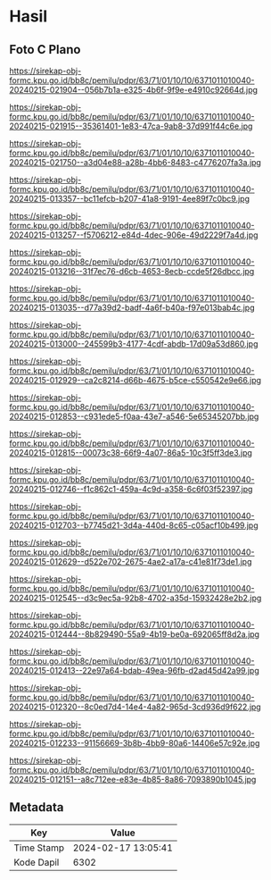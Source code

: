 # Hasil

## Foto C Plano

https://sirekap-obj-formc.kpu.go.id/bb8c/pemilu/pdpr/63/71/01/10/10/6371011010040-20240215-021904--056b7b1a-e325-4b6f-9f9e-e4910c92664d.jpg

https://sirekap-obj-formc.kpu.go.id/bb8c/pemilu/pdpr/63/71/01/10/10/6371011010040-20240215-021915--35361401-1e83-47ca-9ab8-37d991f44c6e.jpg

https://sirekap-obj-formc.kpu.go.id/bb8c/pemilu/pdpr/63/71/01/10/10/6371011010040-20240215-021750--a3d04e88-a28b-4bb6-8483-c4776207fa3a.jpg

https://sirekap-obj-formc.kpu.go.id/bb8c/pemilu/pdpr/63/71/01/10/10/6371011010040-20240215-013357--bc11efcb-b207-41a8-9191-4ee89f7c0bc9.jpg

https://sirekap-obj-formc.kpu.go.id/bb8c/pemilu/pdpr/63/71/01/10/10/6371011010040-20240215-013257--f5706212-e84d-4dec-906e-49d2229f7a4d.jpg

https://sirekap-obj-formc.kpu.go.id/bb8c/pemilu/pdpr/63/71/01/10/10/6371011010040-20240215-013216--31f7ec76-d6cb-4653-8ecb-ccde5f26dbcc.jpg

https://sirekap-obj-formc.kpu.go.id/bb8c/pemilu/pdpr/63/71/01/10/10/6371011010040-20240215-013035--d77a39d2-badf-4a6f-b40a-f97e013bab4c.jpg

https://sirekap-obj-formc.kpu.go.id/bb8c/pemilu/pdpr/63/71/01/10/10/6371011010040-20240215-013000--245599b3-4177-4cdf-abdb-17d09a53d860.jpg

https://sirekap-obj-formc.kpu.go.id/bb8c/pemilu/pdpr/63/71/01/10/10/6371011010040-20240215-012929--ca2c8214-d66b-4675-b5ce-c550542e9e66.jpg

https://sirekap-obj-formc.kpu.go.id/bb8c/pemilu/pdpr/63/71/01/10/10/6371011010040-20240215-012853--c931ede5-f0aa-43e7-a546-5e65345207bb.jpg

https://sirekap-obj-formc.kpu.go.id/bb8c/pemilu/pdpr/63/71/01/10/10/6371011010040-20240215-012815--00073c38-66f9-4a07-86a5-10c3f5ff3de3.jpg

https://sirekap-obj-formc.kpu.go.id/bb8c/pemilu/pdpr/63/71/01/10/10/6371011010040-20240215-012746--f1c862c1-459a-4c9d-a358-6c6f03f52397.jpg

https://sirekap-obj-formc.kpu.go.id/bb8c/pemilu/pdpr/63/71/01/10/10/6371011010040-20240215-012703--b7745d21-3d4a-440d-8c65-c05acf10b499.jpg

https://sirekap-obj-formc.kpu.go.id/bb8c/pemilu/pdpr/63/71/01/10/10/6371011010040-20240215-012629--d522e702-2675-4ae2-a17a-c41e81f73de1.jpg

https://sirekap-obj-formc.kpu.go.id/bb8c/pemilu/pdpr/63/71/01/10/10/6371011010040-20240215-012545--d3c9ec5a-92b8-4702-a35d-15932428e2b2.jpg

https://sirekap-obj-formc.kpu.go.id/bb8c/pemilu/pdpr/63/71/01/10/10/6371011010040-20240215-012444--8b829490-55a9-4b19-be0a-692065ff8d2a.jpg

https://sirekap-obj-formc.kpu.go.id/bb8c/pemilu/pdpr/63/71/01/10/10/6371011010040-20240215-012413--22e97a64-bdab-49ea-96fb-d2ad45d42a99.jpg

https://sirekap-obj-formc.kpu.go.id/bb8c/pemilu/pdpr/63/71/01/10/10/6371011010040-20240215-012320--8c0ed7d4-14e4-4a82-965d-3cd936d9f622.jpg

https://sirekap-obj-formc.kpu.go.id/bb8c/pemilu/pdpr/63/71/01/10/10/6371011010040-20240215-012233--91156669-3b8b-4bb9-80a6-14406e57c92e.jpg

https://sirekap-obj-formc.kpu.go.id/bb8c/pemilu/pdpr/63/71/01/10/10/6371011010040-20240215-012151--a8c712ee-e83e-4b85-8a86-7093890b1045.jpg


## Metadata

| Key        | Value               |
| ---------- | ------------------- |
| Time Stamp | 2024-02-17 13:05:41 |
| Kode Dapil | 6302                |



